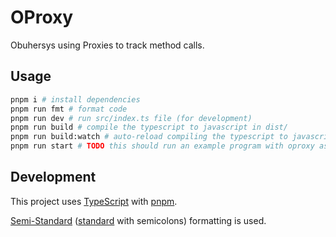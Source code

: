 # OProxy

Obuhersys using Proxies to track method calls.

## Usage

```bash
pnpm i # install dependencies
pnpm run fmt # format code
pnpm run dev # run src/index.ts file (for development)
pnpm run build # compile the typescript to javascript in dist/
pnpm run build:watch # auto-reload compiling the typescript to javascript in dist/
pnpm run start # TODO this should run an example program with oproxy as a loader, not impled yet
```

## Development

This project uses [TypeScript](https://www.typescriptlang.org/) with [pnpm](https://pnpm.io/).

[Semi-Standard](https://github.com/standard/semistandard) ([standard](https://github.com/standard/standard) with semicolons) formatting is used.
